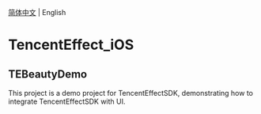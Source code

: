 [简体中文](https://github.com/Tencent-RTC/TencentEffect_iOS/blob/main/README_zh_CN.md)  |  English
# TencentEffect_iOS

## TEBeautyDemo
This project is a demo project for TencentEffectSDK, demonstrating how to integrate TencentEffectSDK with UI.
